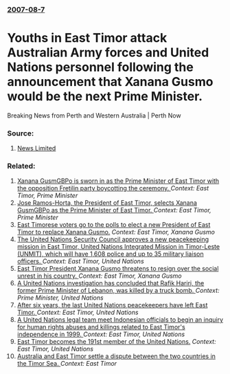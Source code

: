 ### [2007-08-7](/news/2007/08/7/index.md)

#  Youths in East Timor attack Australian Army forces and United Nations personnel following the announcement that Xanana Gusmo would be the next Prime Minister. 

Breaking News from Perth and Western Australia | Perth Now


### Source:

1. [News Limited](http://www.news.com.au/perthnow/story/0,21598,22204594-948,00.html)

### Related:

1. [ Xanana GusmGBPo is sworn in as the Prime Minister of East Timor with the opposition Fretilin party boycotting the ceremony. ](/news/2007/08/8/xanana-gusmagbpo-is-sworn-in-as-the-prime-minister-of-east-timor-with-the-opposition-fretilin-party-boycotting-the-ceremony.md) _Context: East Timor, Prime Minister_
2. [ Jose Ramos-Horta, the President of East Timor, selects Xanana GusmGBPo as the Prime Minister of East Timor. ](/news/2007/08/6/josa-c-ramos-horta-the-president-of-east-timor-selects-xanana-gusmagbpo-as-the-prime-minister-of-east-timor.md) _Context: East Timor, Prime Minister_
3. [ East Timorese voters go to the polls to elect a new President of East Timor to replace Xanana Gusmo.](/news/2007/04/9/east-timorese-voters-go-to-the-polls-to-elect-a-new-president-of-east-timor-to-replace-xanana-gusmao.md) _Context: East Timor, Xanana Gusmo_
4. [ The United Nations Security Council approves a new peacekeeping mission in East Timor, United Nations Integrated Mission in Timor-Leste (UNMIT), which will have 1,608 police and up to 35 military liaison officers. ](/news/2006/08/25/the-united-nations-security-council-approves-a-new-peacekeeping-mission-in-east-timor-united-nations-integrated-mission-in-timor-leste-un.md) _Context: East Timor, United Nations_
5. [ East Timor President Xanana Gusmo threatens to resign over the social unrest in his country. ](/news/2006/06/22/east-timor-president-xanana-gusmao-threatens-to-resign-over-the-social-unrest-in-his-country.md) _Context: East Timor, Xanana Gusmo_
6. [ A United Nations investigation has concluded that Rafik Hariri, the former Prime Minister of Lebanon, was killed by a truck bomb. ](/news/2005/06/17/a-united-nations-investigation-has-concluded-that-rafik-hariri-the-former-prime-minister-of-lebanon-was-killed-by-a-truck-bomb.md) _Context: Prime Minister, United Nations_
7. [ After six years, the last United Nations peacekeepers have left East Timor. ](/news/2005/05/20/after-six-years-the-last-united-nations-peacekeepers-have-left-east-timor.md) _Context: East Timor, United Nations_
8. [ A United Nations legal team meet Indonesian officials to begin an inquiry for human rights abuses and killings related to East Timor's independence in 1999. ](/news/2005/05/19/a-united-nations-legal-team-meet-indonesian-officials-to-begin-an-inquiry-for-human-rights-abuses-and-killings-related-to-east-timor-s-inde.md) _Context: East Timor, United Nations_
9. [ East Timor becomes the 191st member of the United Nations.](/news/2002/09/27/east-timor-becomes-the-191st-member-of-the-united-nations.md) _Context: East Timor, United Nations_
10. [Australia and East Timor settle a dispute between the two countries in the Timor Sea. ](/news/2017/09/2/australia-and-east-timor-settle-a-dispute-between-the-two-countries-in-the-timor-sea.md) _Context: East Timor_
